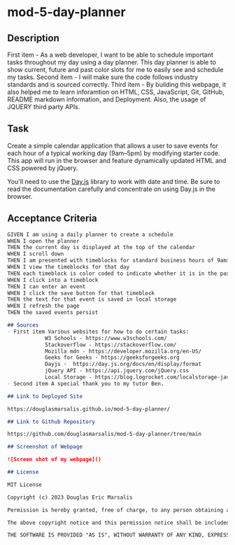 # mod-5-day-planner

## Description

First item - As a web developer, I want to be able to schedule important tasks throughout my day using a day planner.  This day planner is able to show current, future and past color slots for me to easily see and schedule my tasks.
Second item - I will make sure the code follows industry standards and is sourced correctly.
Third item - By building this webpage, it also helped me to learn inforamtion on HTML, CSS, JavaScript, Git, GitHub, README markdown information, and Deployment.  Also, the usage of JQUERY third party APIs.

## Task

Create a simple calendar application that allows a user to save events for each hour of a typical working day (9am&ndash;5pm) by modifying starter code. This app will run in the browser and feature dynamically updated HTML and CSS powered by jQuery.

You'll need to use the [Day.js](https://day.js.org/en/) library to work with date and time. Be sure to read the documentation carefully and concentrate on using Day.js in the browser.

## Acceptance Criteria

```md
GIVEN I am using a daily planner to create a schedule
WHEN I open the planner
THEN the current day is displayed at the top of the calendar
WHEN I scroll down
THEN I am presented with timeblocks for standard business hours of 9am&ndash;5pm
WHEN I view the timeblocks for that day
THEN each timeblock is color coded to indicate whether it is in the past, present, or future
WHEN I click into a timeblock
THEN I can enter an event
WHEN I click the save button for that timeblock
THEN the text for that event is saved in local storage
WHEN I refresh the page
THEN the saved events persist

## Sources
- First item Various websites for how to do certain tasks: 
            W3 Schools - https://www.w3schools.com/ 
            Stackoverflow - https://stackoverflow.com/
            Mozilla mdn - https://developer.mozilla.org/en-US/ 
            Geeks for Geeks - https://geeksforgeeks.org
            Dayjs -  https://day.js.org/docs/en/display/format
            jQuery API - https://api.jquery.com/jQuery.css 
            Local Storage - https://blog.logrocket.com/localstorage-javascript-complete-guide/
- Second item A special thank you to my tutor Ben.

## Link to Deployed Site

https://douglasmarsalis.github.io/mod-5-day-planner/ 

## Link to Github Repository

https://github.com/douglasmarsalis/mod-5-day-planner/tree/main 

## Screenshot of Webpage

![Screen shot of my webpage]()

## License

MIT License

Copyright (c) 2023 Douglas Eric Marsalis

Permission is hereby granted, free of charge, to any person obtaining a copy of this software and associated documentation files (the "Software"), to deal in the Software without restriction, including without limitation the rights to use, copy, modify, merge, publish, distribute, sublicense, and/or sell copies of the Software, and to permit persons to whom the Software is furnished to do so, subject to the following conditions:

The above copyright notice and this permission notice shall be included in all copies or substantial portions of the Software.

THE SOFTWARE IS PROVIDED "AS IS", WITHOUT WARRANTY OF ANY KIND, EXPRESS OR IMPLIED, INCLUDING BUT NOT LIMITED TO THE WARRANTIES OF MERCHANTABILITY, FITNESS FOR A PARTICULAR PURPOSE AND NONINFRINGEMENT. IN NO EVENT SHALL THE AUTHORS OR COPYRIGHT HOLDERS BE LIABLE FOR ANY CLAIM, DAMAGES OR OTHER LIABILITY, WHETHER IN AN ACTION OF CONTRACT, TORT OR OTHERWISE, ARISING FROM, OUT OF OR IN CONNECTION WITH THE SOFTWARE OR THE USE OR OTHER DEALINGS IN THE SOFTWARE.

